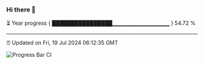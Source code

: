 ### Hi there 👋

⏳ Year progress { ████████████████▁▁▁▁▁▁▁▁▁▁▁▁▁▁ } 54.72 %

---

⏰ Updated on Fri, 19 Jul 2024 06:12:35 GMT

![Progress Bar CI](https://github.com/Shyam-Makwana/GitHub-Actions-Demo/workflows/Progress%20Bar%20CI/badge.svg)
